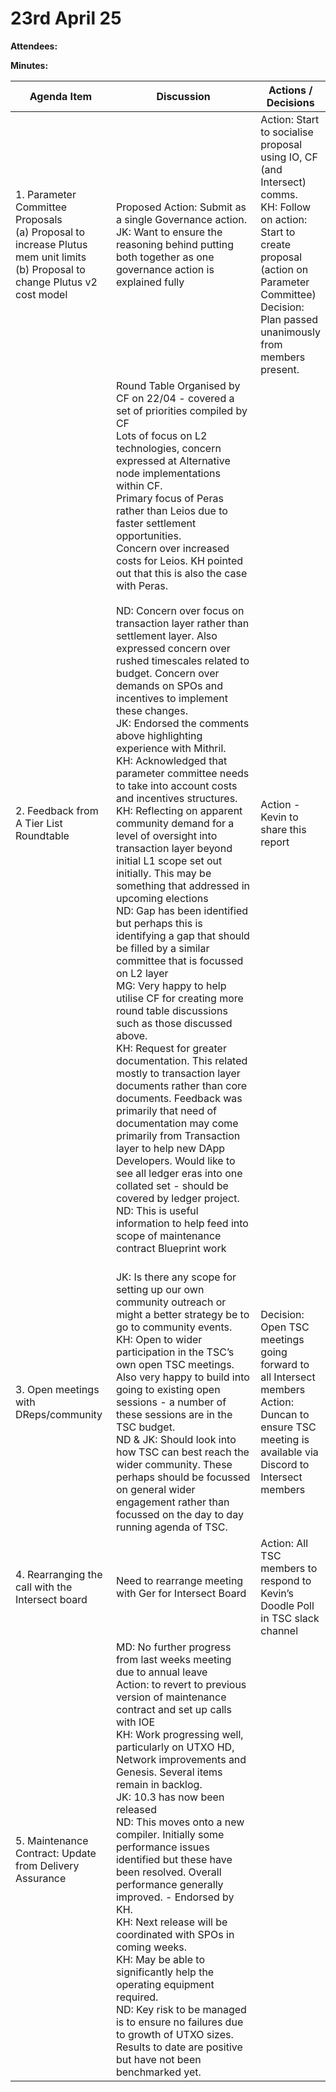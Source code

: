 # 23rd April 25

**Attendees:**&#x20;



**Minutes:**&#x20;

<table><thead><tr><th width="157">Agenda Item</th><th width="402">Discussion</th><th>Actions / Decisions</th></tr></thead><tbody><tr><td>1. Parameter Committee Proposals<br>(a) Proposal to increase Plutus mem unit limits<br>(b) Proposal to change Plutus v2 cost model<br></td><td>Proposed Action: Submit as a single Governance action.<br>JK: Want to ensure the reasoning behind putting both together as one governance action is explained fully</td><td>Action: Start to socialise proposal using IO, CF (and Intersect) comms.<br>KH: Follow on action: Start to create proposal (action on Parameter Committee)<br>Decision: Plan passed unanimously from members present.</td></tr><tr><td>2. Feedback from A Tier List Roundtable</td><td>Round Table Organised by CF on 22/04 - covered a set of priorities compiled by CF<br>Lots of focus on L2 technologies, concern expressed at Alternative node implementations within CF.<br>Primary focus of Peras rather than Leios due to faster settlement opportunities.<br>Concern over increased costs for Leios. KH pointed out that this is also the case with Peras.<br><br>ND: Concern over focus on transaction layer rather than settlement layer. Also expressed concern over rushed timescales related to budget. Concern over demands on SPOs and incentives to implement these changes.<br>JK: Endorsed the comments above highlighting experience with Mithril.<br>KH: Acknowledged that parameter committee needs to take into account costs and incentives structures.<br>KH: Reflecting on apparent community demand for a level of oversight into transaction layer beyond initial L1 scope set out initially. This may be something that addressed in upcoming elections<br>ND: Gap has been identified but perhaps this is identifying a gap that should be filled by a similar committee that is focussed on L2 layer<br>MG: Very happy to help utilise CF for creating more round table discussions such as those discussed above.<br>KH: Request for greater documentation. This related mostly to transaction layer documents rather than core documents. Feedback was primarily that need of documentation may come primarily from Transaction layer to help new DApp Developers. Would like to see all ledger eras into one collated set - should be covered by ledger project.<br>ND: This is useful information to help feed into scope of maintenance contract Blueprint work<br><br></td><td>Action - Kevin to share this report</td></tr><tr><td>3. Open meetings with DReps/community</td><td>JK: Is there any scope for setting up our own community outreach or might a better strategy be to go to community events.<br>KH: Open to wider participation in the TSC’s own open TSC meetings. Also very happy to build into going to existing open sessions - a number of these sessions are in the TSC budget.<br>ND &#x26; JK: Should look into how TSC can best reach the wider community. These perhaps should be focussed on general wider engagement rather than focussed on the day to day running agenda of TSC.</td><td>Decision: Open TSC meetings going forward to all Intersect members<br>Action: Duncan to ensure TSC meeting is available via Discord to Intersect members<br></td></tr><tr><td>4. Rearranging the call with the Intersect board</td><td>Need to rearrange meeting with Ger for Intersect Board</td><td>Action: All TSC members to respond to Kevin’s Doodle Poll in TSC slack channel</td></tr><tr><td>5. Maintenance Contract: Update from Delivery Assurance</td><td>MD: No further progress from last weeks meeting due to annual leave<br>Action: to revert to previous version of maintenance contract and set up calls with IOE<br>KH: Work progressing well, particularly on UTXO HD, Network improvements and Genesis. Several items remain in backlog.<br>JK: 10.3 has now been released<br>ND: This moves onto a new compiler. Initially some performance issues identified but these have been resolved. Overall performance generally improved. - Endorsed by KH.<br>KH: Next release will be coordinated with SPOs in coming weeks.<br>KH: May be able to significantly help the operating equipment required.<br>ND: Key risk to be managed is to ensure no failures due to growth of UTXO sizes. Results to date are positive but have not been benchmarked yet.<br></td><td></td></tr></tbody></table>
